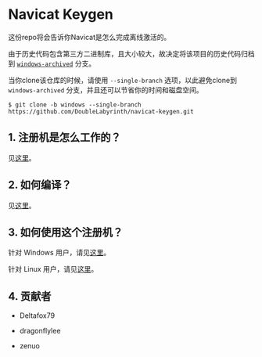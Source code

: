 # Navicat Keygen

这份repo将会告诉你Navicat是怎么完成离线激活的。

由于历史代码包含第三方二进制库，且大小较大，故决定将该项目的历史代码归档到 [`windows-archived`](https://github.com/DoubleLabyrinth/navicat-keygen/tree/windows-archived) 分支。

当你clone该仓库的时候，请使用 `--single-branch` 选项，以此避免clone到 `windows-archived` 分支，并且还可以节省你的时间和磁盘空间。

```console
$ git clone -b windows --single-branch https://github.com/DoubleLabyrinth/navicat-keygen.git
```

## 1. 注册机是怎么工作的？

见[这里](doc/how-does-it-work.zh-CN.md)。

## 2. 如何编译？

见[这里](doc/how-to-build.zh-CN.md)。

## 3. 如何使用这个注册机？

针对 Windows 用户，请见[这里](doc/how-to-use.windows.zh-CN.md)。

针对 Linux 用户，请见[这里](doc/how-to-use.linux.zh-CN.md)。

## 4. 贡献者

* Deltafox79

* dragonflylee

* zenuo

